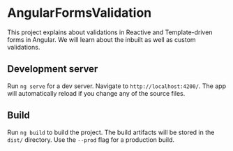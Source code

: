 # AngularFormsValidation

This project explains about validations in Reactive and Template-driven forms in Angular. We will learn about the inbuilt as well as custom validations.

## Development server

Run `ng serve` for a dev server. Navigate to `http://localhost:4200/`. The app will automatically reload if you change any of the source files.

## Build

Run `ng build` to build the project. The build artifacts will be stored in the `dist/` directory. Use the `--prod` flag for a production build.

